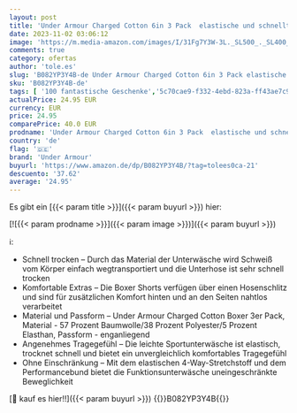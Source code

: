 ```yaml
---
layout: post
title: 'Under Armour Charged Cotton 6in 3 Pack  elastische und schnelltrocknende Boxershorts  Schwarz  Mod Gray Medium Heather/Jet Gray Medium Heather/Black   XL'
date: 2023-11-02 03:06:12
image: 'https://m.media-amazon.com/images/I/31Fg7Y3W-3L._SL500_._SL400_.jpg'
comments: true
category: ofertas
author: 'tole.es'
slug: 'B082YP3Y4B-de Under Armour Charged Cotton 6in 3 Pack elastische und...'
sku: 'B082YP3Y4B-de'
tags: [ '100 fantastische Geschenke','5c70cae9-f332-4ebd-823a-ff43ae7c92ea_0','5c70cae9-f332-4ebd-823a-ff43ae7c92ea_1801','5c70cae9-f332-4ebd-823a-ff43ae7c92ea_771802','Activewear für Herren','Activewear-Hosen für Herren','Arborist Merchandising Root','Fashion','Herrenbekleidung','Herrenmode','Self Service','Special Features Stores','Sport & Freizeit','Sport – Jogginghosen für Herren','Sports-Promotions','Under Armour SS-23','ef3a019d-6628-41d5-b303-291126686917_0','ef3a019d-6628-41d5-b303-291126686917_5701','ef3a019d-6628-41d5-b303-291126686917_7401','under armour','🇩🇪', ]
actualPrice: 24.95 EUR
currency: EUR
price: 24.95
comparePrice: 40.0 EUR
prodname: 'Under Armour Charged Cotton 6in 3 Pack  elastische und schnelltrocknende Boxershorts  Schwarz  Mod Gray Medium Heather/Jet Gray Medium Heather/Black   XL'
country: 'de'
flag: '🇩🇪'
brand: 'Under Armour'
buyurl: 'https://www.amazon.de/dp/B082YP3Y4B/?tag=tolees0ca-21'
descuento: '37.62'
average: '24.95'
---
```


Es gibt ein [{{< param title >}}]({{< param buyurl >}}) hier:

[![{{< param prodname >}}]({{< param image >}})]({{< param buyurl >}})

ℹ️:

- Schnell trocken – Durch das Material der Unterwäsche wird Schweiß vom Körper einfach wegtransportiert und die Unterhose ist sehr schnell trocken
- Komfortable Extras – Die Boxer Shorts verfügen über einen Hosenschlitz und sind für zusätzlichen Komfort hinten und an den Seiten nahtlos verarbeitet
- Material und Passform – Under Armour Charged Cotton Boxer 3er Pack, Material - 57 Prozent Baumwolle/38 Prozent Polyester/5 Prozent Elasthan, Passform - enganliegend
- Angenehmes Tragegefühl – Die leichte Sportunterwäsche ist elastisch, trocknet schnell und bietet ein unvergleichlich komfortables Tragegefühl
- Ohne Einschränkung – Mit dem elastischen 4-Way-Stretchstoff und dem Performancebund bietet die Funktionsunterwäsche uneingeschränkte Beweglichkeit

[🛒 kauf es hier!!]({{< param buyurl >}})
{{<world>}}B082YP3Y4B{{</world>}}
